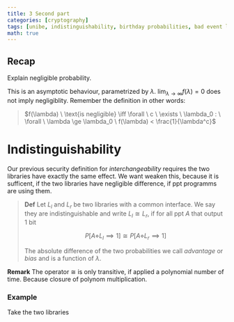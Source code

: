 ```yaml
---
title: 3 Second part 
categories: [cryptography]
tags: [unibe, indistinguishability, birthday probabilities, bad event lemma]     # TAG names should always be lowercase
math: true
---
```


## Recap
Explain negligible probability. 

This is an asymptotic behaviour, parametrized by $\lambda$. $\lim_{\lambda\to\infty} f(\lambda) = 0$ does not imply negligiblity. Remember the definition in other words:
> $f(\lambda) \ \text{is negligible} \iff \forall \ c \ \exists \ \lambda_0 : \ \forall \ \lambda \ge \lambda_0 \ f(\lambda) < \frac{1}{\lambda^c}$

# Indistinguishability
Our previous security definition for *interchangeability* requires the two libraries have exactly the same effect. We want weaken this, because it is sufficent, if the two libraries have negligible difference, if ppt programms are using them. 

> **Def**
> Let $L_l$ and $L_r$ be two libraries with a common interface. We say they are indistinguishable and write $L_l \cong L_r$, if for all ppt $A$ that output 1 bit
> 
> $$P[A \diamond L_l \implies 1] \cong P[A \diamond L_r \implies 1]$$
> 
> The absolute difference of the two probabilities we call *advantage* or *bias* and is a function of $\lambda$.

**Remark** The operator $\cong$ is only transitive, if applied a polynomial number of time. Because closure of polynom multiplication. 

### Example
Take the two libraries
